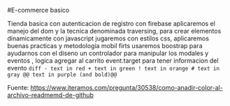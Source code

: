 #E-commerce basico

Tienda basica con autenticacion de registro con firebase
aplicaremos el manejo del dom y la tecnica denominada traversing, para crear elementos dinamicamente con javascript
jugaremos con estilos css, aplicaremos buenas practicas y metodologia mobil firts
usaremos boostrap para ayudarnos con el diseno
un controlador para manipular los modales y eventos , logica agregar al carrito event.target para tener informacion del evento 
```diff - text in red + text in green ! text in orange # text in gray @@ text in purple (and bold)@@ ```

Fuente: https://www.iteramos.com/pregunta/30538/como-anadir-color-al-archivo-readmemd-de-github
